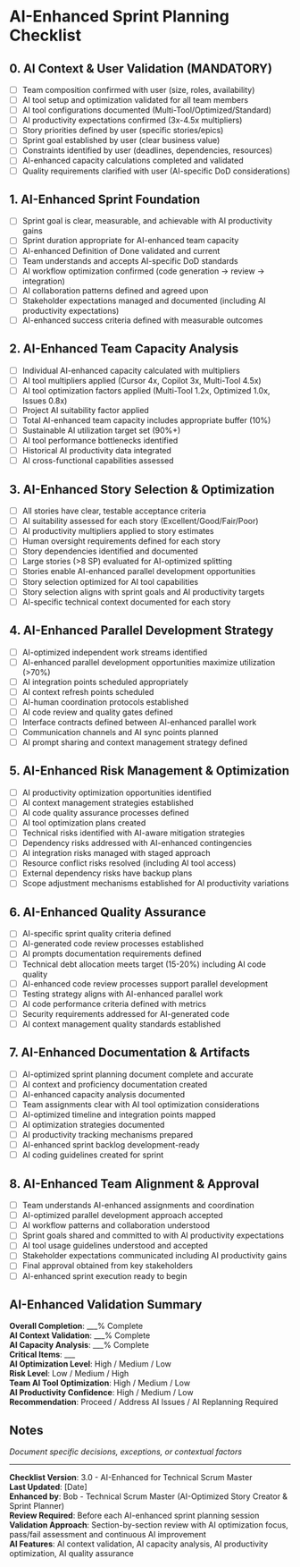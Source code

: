 # AI-Enhanced Sprint Planning Checklist

## 0. AI Context & User Validation (MANDATORY)
- [ ] Team composition confirmed with user (size, roles, availability)
- [ ] AI tool setup and optimization validated for all team members
- [ ] AI tool configurations documented (Multi-Tool/Optimized/Standard)
- [ ] AI productivity expectations confirmed (3x-4.5x multipliers)
- [ ] Story priorities defined by user (specific stories/epics)
- [ ] Sprint goal established by user (clear business value)
- [ ] Constraints identified by user (deadlines, dependencies, resources)
- [ ] AI-enhanced capacity calculations completed and validated
- [ ] Quality requirements clarified with user (AI-specific DoD considerations)

## 1. AI-Enhanced Sprint Foundation
- [ ] Sprint goal is clear, measurable, and achievable with AI productivity gains
- [ ] Sprint duration appropriate for AI-enhanced team capacity
- [ ] AI-enhanced Definition of Done validated and current
- [ ] Team understands and accepts AI-specific DoD standards
- [ ] AI workflow optimization confirmed (code generation → review → integration)
- [ ] AI collaboration patterns defined and agreed upon
- [ ] Stakeholder expectations managed and documented (including AI productivity expectations)
- [ ] AI-enhanced success criteria defined with measurable outcomes

## 2. AI-Enhanced Team Capacity Analysis
- [ ] Individual AI-enhanced capacity calculated with multipliers
- [ ] AI tool multipliers applied (Cursor 4x, Copilot 3x, Multi-Tool 4.5x)
- [ ] AI tool optimization factors applied (Multi-Tool 1.2x, Optimized 1.0x, Issues 0.8x)
- [ ] Project AI suitability factor applied
- [ ] Total AI-enhanced team capacity includes appropriate buffer (10%)
- [ ] Sustainable AI utilization target set (90%+)
- [ ] AI tool performance bottlenecks identified
- [ ] Historical AI productivity data integrated
- [ ] AI cross-functional capabilities assessed

## 3. AI-Enhanced Story Selection & Optimization
- [ ] All stories have clear, testable acceptance criteria
- [ ] AI suitability assessed for each story (Excellent/Good/Fair/Poor)
- [ ] AI productivity multipliers applied to story estimates
- [ ] Human oversight requirements defined for each story
- [ ] Story dependencies identified and documented
- [ ] Large stories (>8 SP) evaluated for AI-optimized splitting
- [ ] Stories enable AI-enhanced parallel development opportunities
- [ ] Story selection optimized for AI tool capabilities
- [ ] Story selection aligns with sprint goals and AI productivity targets
- [ ] AI-specific technical context documented for each story

## 4. AI-Enhanced Parallel Development Strategy
- [ ] AI-optimized independent work streams identified
- [ ] AI-enhanced parallel development opportunities maximize utilization (>70%)
- [ ] AI integration points scheduled appropriately
- [ ] AI context refresh points scheduled
- [ ] AI-human coordination protocols established
- [ ] AI code review and quality gates defined
- [ ] Interface contracts defined between AI-enhanced parallel work
- [ ] Communication channels and AI sync points planned
- [ ] AI prompt sharing and context management strategy defined

## 5. AI-Enhanced Risk Management & Optimization
- [ ] AI productivity optimization opportunities identified
- [ ] AI context management strategies established
- [ ] AI code quality assurance processes defined
- [ ] AI tool optimization plans created
- [ ] Technical risks identified with AI-aware mitigation strategies
- [ ] Dependency risks addressed with AI-enhanced contingencies
- [ ] AI integration risks managed with staged approach
- [ ] Resource conflict risks resolved (including AI tool access)
- [ ] External dependency risks have backup plans
- [ ] Scope adjustment mechanisms established for AI productivity variations

## 6. AI-Enhanced Quality Assurance
- [ ] AI-specific sprint quality criteria defined
- [ ] AI-generated code review processes established
- [ ] AI prompts documentation requirements defined
- [ ] Technical debt allocation meets target (15-20%) including AI code quality
- [ ] AI-enhanced code review processes support parallel development
- [ ] Testing strategy aligns with AI-enhanced parallel work
- [ ] AI code performance criteria defined with metrics
- [ ] Security requirements addressed for AI-generated code
- [ ] AI context management quality standards established

## 7. AI-Enhanced Documentation & Artifacts
- [ ] AI-optimized sprint planning document complete and accurate
- [ ] AI context and proficiency documentation created
- [ ] AI-enhanced capacity analysis documented
- [ ] Team assignments clear with AI tool optimization considerations
- [ ] AI-optimized timeline and integration points mapped
- [ ] AI optimization strategies documented
- [ ] AI productivity tracking mechanisms prepared
- [ ] AI-enhanced sprint backlog development-ready
- [ ] AI coding guidelines created for sprint

## 8. AI-Enhanced Team Alignment & Approval
- [ ] Team understands AI-enhanced assignments and coordination
- [ ] AI-optimized parallel development approach accepted
- [ ] AI workflow patterns and collaboration understood
- [ ] Sprint goals shared and committed to with AI productivity expectations
- [ ] AI tool usage guidelines understood and accepted
- [ ] Stakeholder expectations communicated including AI productivity gains
- [ ] Final approval obtained from key stakeholders
- [ ] AI-enhanced sprint execution ready to begin

## AI-Enhanced Validation Summary
**Overall Completion**: ___% Complete  
**AI Context Validation**: ___% Complete  
**AI Capacity Analysis**: ___% Complete  
**Critical Items**: ___  
**AI Optimization Level**: High / Medium / Low  
**Risk Level**: Low / Medium / High  
**Team AI Tool Optimization**: High / Medium / Low  
**AI Productivity Confidence**: High / Medium / Low  
**Recommendation**: Proceed / Address AI Issues / AI Replanning Required

## Notes
*Document specific decisions, exceptions, or contextual factors*

---

**Checklist Version**: 3.0 - AI-Enhanced for Technical Scrum Master  
**Last Updated**: [Date]  
**Enhanced by**: Bob - Technical Scrum Master (AI-Optimized Story Creator & Sprint Planner)  
**Review Required**: Before each AI-enhanced sprint planning session  
**Validation Approach**: Section-by-section review with AI optimization focus, pass/fail assessment and continuous AI improvement  
**AI Features**: AI context validation, AI capacity analysis, AI productivity optimization, AI quality assurance 
